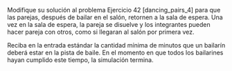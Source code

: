 Modifique su solución al problema Ejercicio 42 [dancing_pairs_4] para que las parejas, después de bailar en el salón, retornen a la sala de espera. Una vez en la sala de espera, la pareja se disuelve y los integrantes pueden hacer pareja con otros, como si llegaran al salón por primera vez.

Reciba en la entrada estándar la cantidad mínima de minutos que un bailarín deberá estar en la pista de baile. En el momento en que todos los bailarines hayan cumplido este tiempo, la simulación termina.
